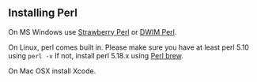 ## Installing Perl

On MS Windows use [Strawberry Perl](http://strawberryperl.com/) or [DWIM Perl](http://dwimperl.com/).

On Linux, perl comes built in. Please make sure you have at least perl 5.10 using `perl -v` If not, install perl 5.18.x using [Perl brew](http://perlbrew.pl/).

On Mac OSX install Xcode.
